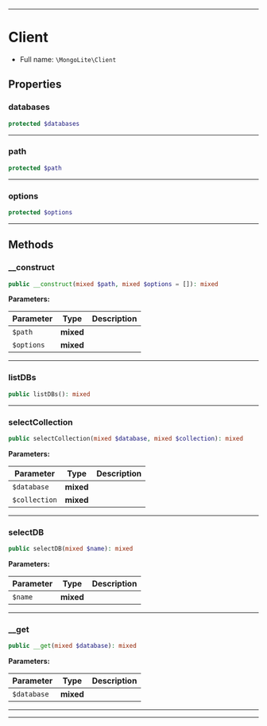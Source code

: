 ***

# Client





* Full name: `\MongoLite\Client`



## Properties


### databases



```php
protected $databases
```






***

### path



```php
protected $path
```






***

### options



```php
protected $options
```






***

## Methods


### __construct



```php
public __construct(mixed $path, mixed $options = []): mixed
```








**Parameters:**

| Parameter | Type | Description |
|-----------|------|-------------|
| `$path` | **mixed** |  |
| `$options` | **mixed** |  |




***

### listDBs



```php
public listDBs(): mixed
```











***

### selectCollection



```php
public selectCollection(mixed $database, mixed $collection): mixed
```








**Parameters:**

| Parameter | Type | Description |
|-----------|------|-------------|
| `$database` | **mixed** |  |
| `$collection` | **mixed** |  |




***

### selectDB



```php
public selectDB(mixed $name): mixed
```








**Parameters:**

| Parameter | Type | Description |
|-----------|------|-------------|
| `$name` | **mixed** |  |




***

### __get



```php
public __get(mixed $database): mixed
```








**Parameters:**

| Parameter | Type | Description |
|-----------|------|-------------|
| `$database` | **mixed** |  |




***


***

